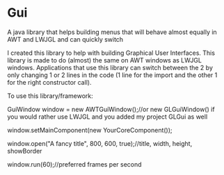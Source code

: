 # Gui
A java library that helps building menus that will behave almost equally in AWT and LWJGL and can quickly switch

I created this library to help with building Graphical User Interfaces. This library is made to do (almost) the same on AWT windows as LWJGL windows.
Applications that use this library can switch between the 2 by only changing 1 or 2 lines in the code (1 line for the import and the other 1 for the right constructor call).

To use this library/framework:

GuiWindow window = new AWTGuiWindow();//or new GLGuiWindow() if you would rather use LWJGL and you added my project GLGui as well

window.setMainComponent(new YourCoreComponent());

window.open("A fancy title", 800, 600, true);//title, width, height, showBorder

window.run(60);//preferred frames per second
